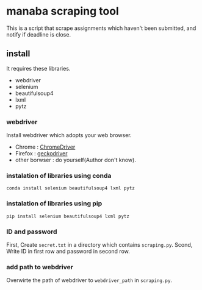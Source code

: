 # manaba scraping tool

This is a script that scrape assignments which haven't been submitted, and notify if deadline is close.

## install

It requires these libraries.

- webdriver
- selenium
- beautifulsoup4
- lxml
- pytz

### webdriver

Install webdriver which adopts your web browser.

- Chrome : [ChromeDriver](http://chromedriver.chromium.org/downloads)
- Firefox : [geckodriver](https://github.com/mozilla/geckodriver/releases)
- other borwser : do yourself(Author don't know).

### instalation of libraries using conda

```:shell
conda install selenium beautifulsoup4 lxml pytz
```

### instalation of libraries using pip

```:shell
pip install selenium beautifulsoup4 lxml pytz
```

### ID and password

First, Create `secret.txt` in a directory which contains `scraping.py`.
Scond, Write ID in first row and password in second row.

### add path to webdriver

Overwirte the path of webdriver to `webdriver_path` in `scraping.py`.